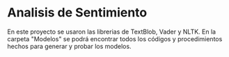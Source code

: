 # Analisis de Sentimiento
En este proyecto se usaron las librerias de TextBlob, Vader y NLTK.
En la carpeta "Modelos" se podrá encontrar todos los códigos y procedimientos hechos para generar y probar los modelos.
